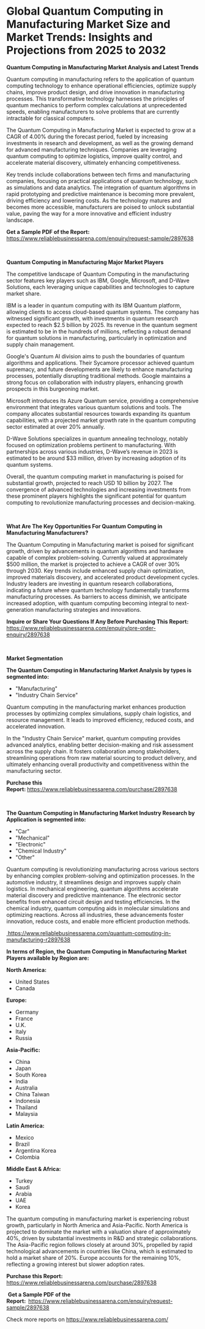 <p><h1>Global Quantum Computing in Manufacturing Market Size and Market Trends: Insights and Projections from 2025 to 2032</h1></p><p><strong>Quantum Computing in Manufacturing Market Analysis and Latest Trends</strong></p>
<p><p>Quantum computing in manufacturing refers to the application of quantum computing technology to enhance operational efficiencies, optimize supply chains, improve product design, and drive innovation in manufacturing processes. This transformative technology harnesses the principles of quantum mechanics to perform complex calculations at unprecedented speeds, enabling manufacturers to solve problems that are currently intractable for classical computers.</p><p>The Quantum Computing in Manufacturing Market is expected to grow at a CAGR of 4.00% during the forecast period, fueled by increasing investments in research and development, as well as the growing demand for advanced manufacturing techniques. Companies are leveraging quantum computing to optimize logistics, improve quality control, and accelerate material discovery, ultimately enhancing competitiveness.</p><p>Key trends include collaborations between tech firms and manufacturing companies, focusing on practical applications of quantum technology, such as simulations and data analytics. The integration of quantum algorithms in rapid prototyping and predictive maintenance is becoming more prevalent, driving efficiency and lowering costs. As the technology matures and becomes more accessible, manufacturers are poised to unlock substantial value, paving the way for a more innovative and efficient industry landscape.</p></p>
<p><strong>Get a Sample PDF of the Report:&nbsp;</strong> <a href="https://www.reliablebusinessarena.com/enquiry/request-sample/2897638?utm_campaign=1420&utm_medium=2&utm_source=Github&utm_content=ia&utm_term=15032025&utm_id=quantum-computing-in-manufacturing">https://www.reliablebusinessarena.com/enquiry/request-sample/2897638</a></p>
<p>&nbsp;</p>
<p><strong>Quantum Computing in Manufacturing Major Market Players</strong></p>
<p><p>The competitive landscape of Quantum Computing in the manufacturing sector features key players such as IBM, Google, Microsoft, and D-Wave Solutions, each leveraging unique capabilities and technologies to capture market share. </p><p>IBM is a leader in quantum computing with its IBM Quantum platform, allowing clients to access cloud-based quantum systems. The company has witnessed significant growth, with investments in quantum research expected to reach $2.5 billion by 2025. Its revenue in the quantum segment is estimated to be in the hundreds of millions, reflecting a robust demand for quantum solutions in manufacturing, particularly in optimization and supply chain management.</p><p>Google's Quantum AI division aims to push the boundaries of quantum algorithms and applications. Their Sycamore processor achieved quantum supremacy, and future developments are likely to enhance manufacturing processes, potentially disrupting traditional methods. Google maintains a strong focus on collaboration with industry players, enhancing growth prospects in this burgeoning market.</p><p>Microsoft introduces its Azure Quantum service, providing a comprehensive environment that integrates various quantum solutions and tools. The company allocates substantial resources towards expanding its quantum capabilities, with a projected market growth rate in the quantum computing sector estimated at over 20% annually. </p><p>D-Wave Solutions specializes in quantum annealing technology, notably focused on optimization problems pertinent to manufacturing. With partnerships across various industries, D-Wave’s revenue in 2023 is estimated to be around $33 million, driven by increasing adoption of its quantum systems.</p><p>Overall, the quantum computing market in manufacturing is poised for substantial growth, projected to reach USD 10 billion by 2027. The convergence of advanced technologies and increasing investments from these prominent players highlights the significant potential for quantum computing to revolutionize manufacturing processes and decision-making.</p></p>
<p>&nbsp;</p>
<p><strong>What Are The Key Opportunities For Quantum Computing in Manufacturing Manufacturers?</strong></p>
<p><p>The Quantum Computing in Manufacturing market is poised for significant growth, driven by advancements in quantum algorithms and hardware capable of complex problem-solving. Currently valued at approximately $500 million, the market is projected to achieve a CAGR of over 30% through 2030. Key trends include enhanced supply chain optimization, improved materials discovery, and accelerated product development cycles. Industry leaders are investing in quantum research collaborations, indicating a future where quantum technology fundamentally transforms manufacturing processes. As barriers to access diminish, we anticipate increased adoption, with quantum computing becoming integral to next-generation manufacturing strategies and innovations.</p></p>
<p><strong>Inquire or Share Your Questions If Any Before Purchasing This Report:</strong> <a href="https://www.reliablebusinessarena.com/enquiry/pre-order-enquiry/2897638?utm_campaign=1420&utm_medium=2&utm_source=Github&utm_content=ia&utm_term=15032025&utm_id=quantum-computing-in-manufacturing">https://www.reliablebusinessarena.com/enquiry/pre-order-enquiry/2897638</a></p>
<p>&nbsp;</p>
<p><strong>Market Segmentation</strong></p>
<p><strong>The Quantum Computing in Manufacturing Market Analysis by types is segmented into:</strong></p>
<p><ul><li>"Manufacturing"</li><li>"Industry Chain Service"</li></ul></p>
<p><p>Quantum computing in the manufacturing market enhances production processes by optimizing complex simulations, supply chain logistics, and resource management. It leads to improved efficiency, reduced costs, and accelerated innovation. </p><p>In the "Industry Chain Service" market, quantum computing provides advanced analytics, enabling better decision-making and risk assessment across the supply chain. It fosters collaboration among stakeholders, streamlining operations from raw material sourcing to product delivery, and ultimately enhancing overall productivity and competitiveness within the manufacturing sector.</p></p>
<p><strong>Purchase this Report:&nbsp;</strong><a href="https://www.reliablebusinessarena.com/purchase/2897638?utm_campaign=1420&utm_medium=2&utm_source=Github&utm_content=ia&utm_term=15032025&utm_id=quantum-computing-in-manufacturing">https://www.reliablebusinessarena.com/purchase/2897638</a></p>
<p>&nbsp;</p>
<p><strong>The Quantum Computing in Manufacturing Market Industry Research by Application is segmented into:</strong></p>
<p><ul><li>"Car"</li><li>"Mechanical"</li><li>"Electronic"</li><li>"Chemical Industry"</li><li>"Other"</li></ul></p>
<p><p>Quantum computing is revolutionizing manufacturing across various sectors by enhancing complex problem-solving and optimization processes. In the automotive industry, it streamlines design and improves supply chain logistics. In mechanical engineering, quantum algorithms accelerate material discovery and predictive maintenance. The electronic sector benefits from enhanced circuit design and testing efficiencies. In the chemical industry, quantum computing aids in molecular simulations and optimizing reactions. Across all industries, these advancements foster innovation, reduce costs, and enable more efficient production methods.</p></p>
<p><a href="https://www.reliablebusinessarena.com/quantum-computing-in-manufacturing-r2897638?utm_campaign=1420&utm_medium=2&utm_source=Github&utm_content=ia&utm_term=15032025&utm_id=quantum-computing-in-manufacturing">&nbsp;https://www.reliablebusinessarena.com/quantum-computing-in-manufacturing-r2897638</a></p>
<p><strong>In terms of Region, the Quantum Computing in Manufacturing Market Players available by Region are:</strong></p>
<p>
    <p> <strong> North America: </strong>
        <ul>
            <li>United States</li>
            <li>Canada</li>
        </ul>
        </p> 
    <p> <strong> Europe: </strong>
        <ul>
            <li>Germany</li>
            <li>France</li>
            <li>U.K.</li>
            <li>Italy</li>
            <li>Russia</li>
        </ul>
        </p> 
    <p> <strong> Asia-Pacific: </strong>
        <ul>
            <li>China</li>
            <li>Japan</li>
            <li>South Korea</li>
            <li>India</li>
            <li>Australia</li>
            <li>China Taiwan</li>
            <li>Indonesia</li>
            <li>Thailand</li>
            <li>Malaysia</li>
        </ul>
        </p> 
    <p> <strong> Latin America: </strong>
        <ul>
            <li>Mexico</li>
            <li>Brazil</li>
            <li>Argentina Korea</li>
            <li>Colombia</li>
        </ul>
        </p> 
    <p> <strong> Middle East & Africa: </strong>
        <ul>
            <li>Turkey</li>
            <li>Saudi</li>
            <li>Arabia</li>
            <li>UAE</li>
            <li>Korea</li>
        </ul>
    </p>
    </p>
<p><p>The quantum computing in manufacturing market is experiencing robust growth, particularly in North America and Asia-Pacific. North America is projected to dominate the market with a valuation share of approximately 40%, driven by substantial investments in R&D and strategic collaborations. The Asia-Pacific region follows closely at around 30%, propelled by rapid technological advancements in countries like China, which is estimated to hold a market share of 20%. Europe accounts for the remaining 10%, reflecting a growing interest but slower adoption rates.</p></p>
<p><strong>Purchase this Report: </strong><a href="https://www.reliablebusinessarena.com/purchase/2897638?utm_campaign=1420&utm_medium=2&utm_source=Github&utm_content=ia&utm_term=15032025&utm_id=quantum-computing-in-manufacturing">https://www.reliablebusinessarena.com/purchase/2897638</a></p>
<p>&nbsp;<strong>Get a Sample PDF of the Report:&nbsp;&nbsp;</strong><a href="https://www.reliablebusinessarena.com/enquiry/request-sample/2897638?utm_campaign=1420&utm_medium=2&utm_source=Github&utm_content=ia&utm_term=15032025&utm_id=quantum-computing-in-manufacturing">https://www.reliablebusinessarena.com/enquiry/request-sample/2897638</a></p>
<p><strong></strong></p>
<p>Check more reports on <a href="https://www.reliablebusinessarena.com/?utm_campaign=1420&utm_medium=2&utm_source=Github&utm_content=ia&utm_term=15032025&utm_id=quantum-computing-in-manufacturing">https://www.reliablebusinessarena.com/</a></p>